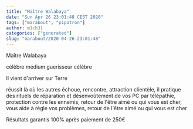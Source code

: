 ```yaml
---
title: "Maître Walabaya"
date: "Sun Apr 26 23:01:48 CEST 2020"
tags: ["marabout", "pipotron"]
author: m1ch3l
categories: ["generated"]
slug: "marabout/2020-04-26-23:01:48"
---
```


Maître Walabaya

célèbre médium guerisseur célèbre

Il vient d'arriver sur Terre

réussit là où les autres échoue, rencontre, attraction clientèle, il pratique des rituels de réparation et désenvoûtement de vos PC par télépathie, protection contre les ennemis, retour de l'être aimé ou qui vous est cher, vous aide à régle vos problèmes, retour de l'être aimé ou qui vous est cher

Résultats garantis 100% après paiement de 250€
